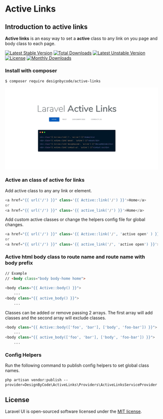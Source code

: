 # Active Links


## Introduction to active links
__Active links__ is an easy way to set a __active__ class to any link on you page and body class to each page.

[![Latest Stable Version](https://poser.pugx.org/designbycode/active-links/v/stable)](https://packagist.org/packages/designbycode/active-links)
[![Total Downloads](https://poser.pugx.org/designbycode/active-links/downloads)](https://packagist.org/packages/designbycode/active-links)
[![Latest Unstable Version](https://poser.pugx.org/designbycode/active-links/v/unstable)](https://packagist.org/packages/designbycode/active-links)
[![License](https://poser.pugx.org/designbycode/active-links/license)](https://packagist.org/packages/designbycode/active-links)
[![Monthly Downloads](https://poser.pugx.org/designbycode/active-links/d/monthly)](https://packagist.org/packages/designbycode/active-links)


### Install with composer
```
$ composer require designbycode/active-links
```
![Active Link](activelinks.jpg)


### Active an class of active for links
Add active class to any any link or element. 
```php
<a href="{{ url('/') }}" class='{{ Active::link('/') }}'>Home</a>
or
<a href="{{ url('/') }}" class='{{ active_link('/') }}'>Home</a>
```
Add custom active classes or change the helpers config file for global changes.

```php
<a href="{{ url('/') }}" class='{{ Active::link('/', 'active open' ) }}'>Home</a>
or
<a href="{{ url('/') }}" class='{{ active_link('/', 'active open') }}'>Home</a>
```
### Active html body class to route name and route name with body prefix

```html 
// Example
// <body class="body body-home home">
```

```php
<body class="{{ Active::body() }}">
    ...
<body class="{{ active_body() }}">
    ...
```

Classes can be added or remove passing 2 arrays. The first array will add classes and the second array will exclude classes. 
```php
<body class="{{ Active::body(['foo', 'bar'], ['body', 'foo-bar']) }}">
    ...
<body class="{{ active_body(['foo', 'bar'], ['body', 'foo-bar']) }}">
    ...
```

### Config Helpers
Run the following command to publish config helpers to set global class names.
```
php artisan vendor:publish --provider=DesignByCode\ActiveLinks\Providers\ActiveLinksServiceProvider
```

## License

Laravel UI is open-sourced software licensed under the [MIT license](https://opensource.org/licenses/MIT).
